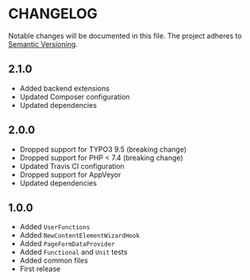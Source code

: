 CHANGELOG
=========

Notable changes will be documented in this file. The project adheres to [Semantic Versioning].

2.1.0
-----

* Added backend extensions
* Updated Composer configuration
* Updated dependencies

2.0.0
-----

* Dropped support for TYPO3 9.5 (breaking change)
* Dropped support for PHP < 7.4 (breaking change)
* Updated Travis CI configuration
* Dropped support for AppVeyor
* Updated dependencies

1.0.0
-----

* Added `UserFunctions`
* Added `NewContentElementWizardHook`
* Added `PageFormDataProvider`
* Added `Functional` and `Unit` tests
* Added common files
* First release

[Semantic Versioning]: http://semver.org "Semantic Versioning"
